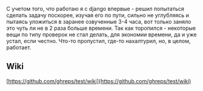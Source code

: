 С учетом того, что работаю я с django впервые - решил попытаться сделать задачу поскорее, изучая его по пути, сильно не углубляясь и пытаясь уложиться в заранее озвученные 3-4 часа, вот только заняло это чуть ли не в 2 раза больше времени. Так как торопился - некоторые вещи по типу проверок не стал делать, для экономии времени, да и уже устал, если честно. Что-то пропустил, где-то нахалтурил, но, в целом, работает.

## Wiki

[https://github.com/ghreps/test/wiki](https://github.com/ghreps/test/wiki)
